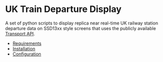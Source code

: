 # UK Train Departure Display 

A set of python scripts to display replica near real-time UK railway station departure data on SSD13xx style screens that uses the publicly available [Transport API](https://www.transportapi.com/).  

   * [Requirements](#requirements)
   * [Installation](#installation)
   * [Configuration](#configuration)
